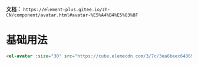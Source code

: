 **文档：** `https://element-plus.gitee.io/zh-CN/component/avatar.html#avatar-%E5%A4%B4%E5%83%8F`

# 基础用法
  ```html
  <el-avatar :size="30" src="https://cube.elemecdn.com/3/7c/3ea6beec64369c2642b92c6726f1epng.png" />
  ```